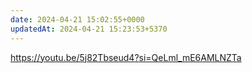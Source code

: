 ```yaml
---
date: 2024-04-21 15:02:55+0000
updatedAt: 2024-04-21 15:23:53+5370
---
```

https://youtu.be/5j82Tbseud4?si=QeLml_mE6AMLNZTa